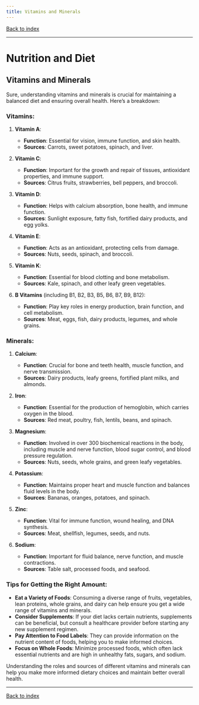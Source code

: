 ```yaml
---
title: Vitamins and Minerals
---
```


[Back to index](index.html)

---
# Nutrition and Diet
## Vitamins and Minerals

Sure, understanding vitamins and minerals is crucial for maintaining a balanced diet and ensuring overall health. Here’s a breakdown:

### Vitamins:

1. **Vitamin A**:
   - **Function**: Essential for vision, immune function, and skin health.
   - **Sources**: Carrots, sweet potatoes, spinach, and liver.

2. **Vitamin C**:
   - **Function**: Important for the growth and repair of tissues, antioxidant properties, and immune support.
   - **Sources**: Citrus fruits, strawberries, bell peppers, and broccoli.

3. **Vitamin D**:
   - **Function**: Helps with calcium absorption, bone health, and immune function.
   - **Sources**: Sunlight exposure, fatty fish, fortified dairy products, and egg yolks.

4. **Vitamin E**:
   - **Function**: Acts as an antioxidant, protecting cells from damage.
   - **Sources**: Nuts, seeds, spinach, and broccoli.

5. **Vitamin K**:
   - **Function**: Essential for blood clotting and bone metabolism.
   - **Sources**: Kale, spinach, and other leafy green vegetables.

6. **B Vitamins** (including B1, B2, B3, B5, B6, B7, B9, B12):
   - **Function**: Play key roles in energy production, brain function, and cell metabolism.
   - **Sources**: Meat, eggs, fish, dairy products, legumes, and whole grains.

### Minerals:

1. **Calcium**:
   - **Function**: Crucial for bone and teeth health, muscle function, and nerve transmission.
   - **Sources**: Dairy products, leafy greens, fortified plant milks, and almonds.

2. **Iron**:
   - **Function**: Essential for the production of hemoglobin, which carries oxygen in the blood.
   - **Sources**: Red meat, poultry, fish, lentils, beans, and spinach.

3. **Magnesium**:
   - **Function**: Involved in over 300 biochemical reactions in the body, including muscle and nerve function, blood sugar control, and blood pressure regulation.
   - **Sources**: Nuts, seeds, whole grains, and green leafy vegetables.

4. **Potassium**:
   - **Function**: Maintains proper heart and muscle function and balances fluid levels in the body.
   - **Sources**: Bananas, oranges, potatoes, and spinach.

5. **Zinc**:
   - **Function**: Vital for immune function, wound healing, and DNA synthesis.
   - **Sources**: Meat, shellfish, legumes, seeds, and nuts.

6. **Sodium**:
   - **Function**: Important for fluid balance, nerve function, and muscle contractions.
   - **Sources**: Table salt, processed foods, and seafood.

### Tips for Getting the Right Amount:

- **Eat a Variety of Foods**: Consuming a diverse range of fruits, vegetables, lean proteins, whole grains, and dairy can help ensure you get a wide range of vitamins and minerals.
- **Consider Supplements**: If your diet lacks certain nutrients, supplements can be beneficial, but consult a healthcare provider before starting any new supplement regimen.
- **Pay Attention to Food Labels**: They can provide information on the nutrient content of foods, helping you to make informed choices.
- **Focus on Whole Foods**: Minimize processed foods, which often lack essential nutrients and are high in unhealthy fats, sugars, and sodium.

Understanding the roles and sources of different vitamins and minerals can help you make more informed dietary choices and maintain better overall health.

---
[Back to index](index.html)

